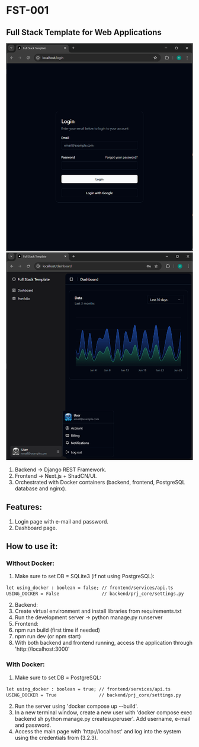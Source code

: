 # FST-001
## Full Stack Template for Web Applications
![](img/img_login.png)![](img/img_dashboard.png)

1. Backend -> Django REST Framework. 
2. Frontend -> Next.js + ShadCN/UI.
3. Orchestrated with Docker containers (backend, frontend, PostgreSQL database and nginx).

## Features:
1. Login page with e-mail and password.
2. Dashboard page.

## How to use it:
### Without Docker:
1. Make sure to set DB = SQLite3 (if not using PostgreSQL):
```
let using_docker : boolean = false; // frontend/services/api.ts
USING_DOCKER = False                // backend/prj_core/settings.py
```
2. Backend:
  1. Create virtual environment and install libraries from requirements.txt
  2. Run the development server -> python manage.py runserver
3. Frontend:
  1. npm run build (first time if needed) 
  2. npm run dev (or npm start)
4. With both backend and frontend running, access the application through 'http://localhost:3000'

### With Docker:
1. Make sure to set DB = PostgreSQL:
```
let using_docker : boolean = true; // frontend/services/api.ts
USING_DOCKER = True                // backend/prj_core/settings.py
```
2. Run the server using 'docker compose up --build'.
3. In a new terminal window, create a new user with 'docker compose exec backend sh python manage.py createsuperuser'. Add username, e-mail and password.
4. Access the main page with 'http://localhost' and log into the system using the credentials from (3.2.3).
